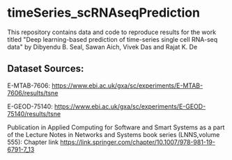 # timeSeries_scRNAseqPrediction
This repository contains data and code to reproduce results for the work titled "Deep learning-based prediction of time-series single cell RNA-seq data" by Dibyendu B. Seal, Sawan Aich, Vivek Das and Rajat K. De

Dataset Sources:
----------------
E-MTAB-7606: https://www.ebi.ac.uk/gxa/sc/experiments/E-MTAB-7606/results/tsne

E-GEOD-75140: https://www.ebi.ac.uk/gxa/sc/experiments/E-GEOD-75140/results/tsne

Publication in Applied Computing for Software and Smart Systems as a part of the Lecture Notes in Networks and Systems book series (LNNS,volume 555): 
Chapter link https://link.springer.com/chapter/10.1007/978-981-19-6791-7_13
